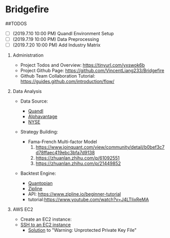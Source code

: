 # Bridgefire

##TODOS
- [ ] \(2019.7.10 10:00 PM) Quandl Environment Setup
- [ ] \(2019.7.19 10:00 PM) Data Preprocessing
- [ ] \(2019.7.20 10:00 PM) Add Industry Matrix

1. Administration
    - Project Todos and Overview: https://tinyurl.com/yxswok6b
    - Project Github Page: https://github.com/VincentLiang233/Bridgefire
    - Github Team Collaboration Tutorial: https://guides.github.com/introduction/flow/

2. Data Analysis
    - Data Source:
        - [Quandl](https://www.quandl.com/)
        - [Alphavantage](https://www.alphavantage.co/)
	    - [NYSE](https://www.intercontinentalexchange.com/index)

    - Strategy Building:
        - Fama-French Multi-factor Model
            1. https://www.joinquant.com/view/community/detail/b0bef3c7d78ffaec419ebc3bfa7d9138
            2. https://zhuanlan.zhihu.com/p/61092551
            3. https://zhuanlan.zhihu.com/p/21449852

    - Backtest Engine:
        - [Quantopian](https://www.quantopian.com/)
        - [Zipline](https://github.com/quantopian/Zipline)
        - API: https://www.zipline.io/beginner-tutorial
        - tutorial:https://www.youtube.com/watch?v=J4LTIixReMA

3. AWS EC2
    - Create an EC2 instance:
    - [SSH to an EC2 instance](https://docs.aws.amazon.com/AWSEC2/latest/UserGuide/AccessingInstancesLinux.html)
        - [Solution](https://forums.aws.amazon.com/thread.jspa?messageID=395633) to "Warning: Unprotected Private Key File"

